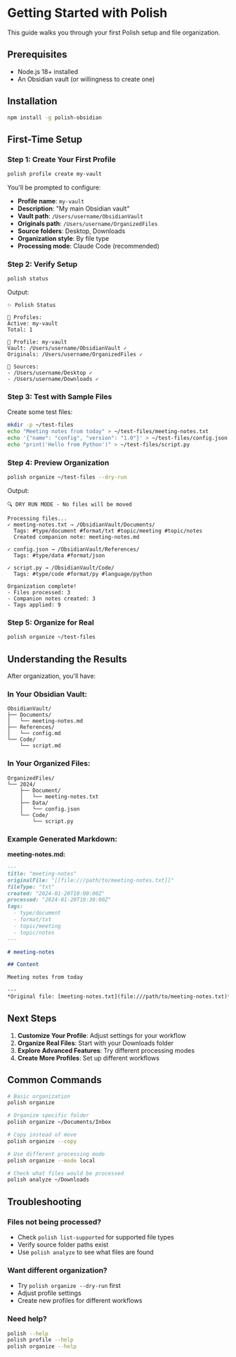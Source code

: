 # Getting Started with Polish

This guide walks you through your first Polish setup and file organization.

## Prerequisites

- Node.js 18+ installed
- An Obsidian vault (or willingness to create one)

## Installation

```bash
npm install -g polish-obsidian
```

## First-Time Setup

### Step 1: Create Your First Profile

```bash
polish profile create my-vault
```

You'll be prompted to configure:
- **Profile name**: `my-vault`
- **Description**: "My main Obsidian vault"
- **Vault path**: `/Users/username/ObsidianVault`
- **Originals path**: `/Users/username/OrganizedFiles`
- **Source folders**: Desktop, Downloads
- **Organization style**: By file type
- **Processing mode**: Claude Code (recommended)

### Step 2: Verify Setup

```bash
polish status
```

Output:
```
✨ Polish Status

👤 Profiles:
Active: my-vault
Total: 1

📁 Profile: my-vault
Vault: /Users/username/ObsidianVault ✓
Originals: /Users/username/OrganizedFiles ✓

📂 Sources:
- /Users/username/Desktop ✓
- /Users/username/Downloads ✓
```

### Step 3: Test with Sample Files

Create some test files:

```bash
mkdir -p ~/test-files
echo "Meeting notes from today" > ~/test-files/meeting-notes.txt
echo '{"name": "config", "version": "1.0"}' > ~/test-files/config.json
echo "print('Hello from Python')" > ~/test-files/script.py
```

### Step 4: Preview Organization

```bash
polish organize ~/test-files --dry-run
```

Output:
```
🔍 DRY RUN MODE - No files will be moved

Processing files...
✓ meeting-notes.txt → /ObsidianVault/Documents/
  Tags: #type/document #format/txt #topic/meeting #topic/notes
  Created companion note: meeting-notes.md

✓ config.json → /ObsidianVault/References/
  Tags: #type/data #format/json

✓ script.py → /ObsidianVault/Code/
  Tags: #type/code #format/py #language/python

Organization complete!
- Files processed: 3
- Companion notes created: 3
- Tags applied: 9
```

### Step 5: Organize for Real

```bash
polish organize ~/test-files
```

## Understanding the Results

After organization, you'll have:

### In Your Obsidian Vault:
```
ObsidianVault/
├── Documents/
│   └── meeting-notes.md
├── References/
│   └── config.md
└── Code/
    └── script.md
```

### In Your Organized Files:
```
OrganizedFiles/
└── 2024/
    ├── Document/
    │   └── meeting-notes.txt
    ├── Data/
    │   └── config.json
    └── Code/
        └── script.py
```

### Example Generated Markdown:

**meeting-notes.md:**
```markdown
---
title: "meeting-notes"
originalFile: "[[file:///path/to/meeting-notes.txt]]"
fileType: "txt"
created: "2024-01-20T10:00:00Z"
processed: "2024-01-20T10:30:00Z"
tags:
  - type/document
  - format/txt
  - topic/meeting
  - topic/notes
---

# meeting-notes

## Content

Meeting notes from today

---
*Original file: [meeting-notes.txt](file:///path/to/meeting-notes.txt)*
```

## Next Steps

1. **Customize Your Profile**: Adjust settings for your workflow
2. **Organize Real Files**: Start with your Downloads folder
3. **Explore Advanced Features**: Try different processing modes
4. **Create More Profiles**: Set up different workflows

## Common Commands

```bash
# Basic organization
polish organize

# Organize specific folder
polish organize ~/Documents/Inbox

# Copy instead of move
polish organize --copy

# Use different processing mode
polish organize --mode local

# Check what files would be processed
polish analyze ~/Downloads
```

## Troubleshooting

### Files not being processed?
- Check `polish list-supported` for supported file types
- Verify source folder paths exist
- Use `polish analyze` to see what files are found

### Want different organization?
- Try `polish organize --dry-run` first
- Adjust profile settings
- Create new profiles for different workflows

### Need help?
```bash
polish --help
polish profile --help
polish organize --help
```